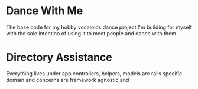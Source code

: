 Dance With Me
=
The base code for my hobby vocaloids dance project
I'm building for myself with the sole intentino of
using it to meet people and dance with them

Directory Assistance
=
Everything lives under app
controllers, helpers, models are rails specific
domain and concerns are framework agnostic and

